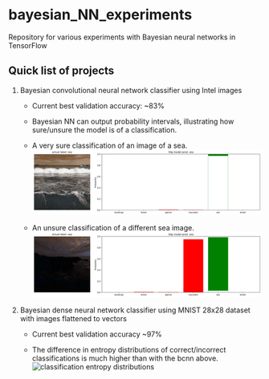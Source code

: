 # bayesian_NN_experiments
Repository for various experiments with Bayesian neural networks in TensorFlow


## Quick list of projects

1. Bayesian convolutional neural network classifier using Intel images

    - Current best validation accuracy: ~83%

    - Bayesian NN can output probability intervals, illustrating how sure/unsure the model is of a classification.
    - A very sure classification of an image of a sea.
    ![sure sea classification](https://github.com/kjaehnig/bayesian_NN_experiments/blob/main/bcnn_classifier/bmdl2_sea_prediction_uncertainty.png)

    - An unsure classification of a different sea image.
    ![unsure sea classification](https://github.com/kjaehnig/bayesian_NN_experiments/blob/main/bcnn_classifier/bmdl2_sea_unsure_prediction_uncertainty.png)


2. Bayesian dense neural network classifier using MNIST 28x28 dataset with images flattened to vectors

    - Current best validation accuracy ~97%

    - The difference in entropy distributions of correct/incorrect classifications is much higher than with the bcnn above.
    ![classification entropy distributions](https://github/kjaehnig/bayesian_NN_experiments/blob/main/bdense_NN_classifier/bdnn_classification_entropy.png)